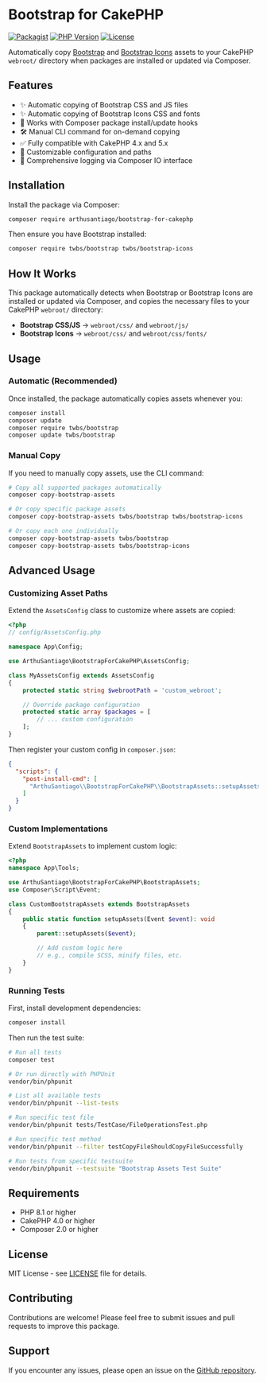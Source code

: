 # Bootstrap for CakePHP

[![Packagist](https://img.shields.io/packagist/v/arthusantiago/bootstrap-for-cakephp.svg)](https://packagist.org/packages/arthusantiago/bootstrap-for-cakephp)
[![PHP Version](https://img.shields.io/packagist/php-v/arthusantiago/bootstrap-for-cakephp)](https://packagist.org/packages/arthusantiago/bootstrap-for-cakephp)
[![License](https://img.shields.io/packagist/l/arthusantiago/bootstrap-for-cakephp.svg)](LICENSE)

Automatically copy [Bootstrap](https://getbootstrap.com/) and [Bootstrap Icons](https://icons.getbootstrap.com/) assets to your CakePHP `webroot/` directory when packages are installed or updated via Composer.

## Features

- ✨ Automatic copying of Bootstrap CSS and JS files
- ✨ Automatic copying of Bootstrap Icons CSS and fonts
- 🚀 Works with Composer package install/update hooks
- 🛠️ Manual CLI command for on-demand copying
- ✅ Fully compatible with CakePHP 4.x and 5.x
- 🔧 Customizable configuration and paths
- 📝 Comprehensive logging via Composer IO interface

## Installation

Install the package via Composer:

```bash
composer require arthusantiago/bootstrap-for-cakephp
```

Then ensure you have Bootstrap installed:

```bash
composer require twbs/bootstrap twbs/bootstrap-icons
```

## How It Works

This package automatically detects when Bootstrap or Bootstrap Icons are installed or updated via Composer, and copies the necessary files to your CakePHP `webroot/` directory:

- **Bootstrap CSS/JS** → `webroot/css/` and `webroot/js/`
- **Bootstrap Icons** → `webroot/css/` and `webroot/css/fonts/`

## Usage

### Automatic (Recommended)

Once installed, the package automatically copies assets whenever you:

```bash
composer install
composer update
composer require twbs/bootstrap
composer update twbs/bootstrap
```

### Manual Copy

If you need to manually copy assets, use the CLI command:

```bash
# Copy all supported packages automatically
composer copy-bootstrap-assets

# Or copy specific package assets
composer copy-bootstrap-assets twbs/bootstrap twbs/bootstrap-icons

# Or copy each one individually
composer copy-bootstrap-assets twbs/bootstrap
composer copy-bootstrap-assets twbs/bootstrap-icons
```

## Advanced Usage

### Customizing Asset Paths

Extend the `AssetsConfig` class to customize where assets are copied:

```php
<?php
// config/AssetsConfig.php

namespace App\Config;

use ArthuSantiago\BootstrapForCakePHP\AssetsConfig;

class MyAssetsConfig extends AssetsConfig
{
    protected static string $webrootPath = 'custom_webroot';

    // Override package configuration
    protected static array $packages = [
        // ... custom configuration
    ];
}
```

Then register your custom config in `composer.json`:

```json
{
  "scripts": {
    "post-install-cmd": [
      "ArthuSantiago\\BootstrapForCakePHP\\BootstrapAssets::setupAssets"
    ]
  }
}
```

### Custom Implementations

Extend `BootstrapAssets` to implement custom logic:

```php
<?php
namespace App\Tools;

use ArthuSantiago\BootstrapForCakePHP\BootstrapAssets;
use Composer\Script\Event;

class CustomBootstrapAssets extends BootstrapAssets
{
    public static function setupAssets(Event $event): void
    {
        parent::setupAssets($event);

        // Add custom logic here
        // e.g., compile SCSS, minify files, etc.
    }
}
```

### Running Tests

First, install development dependencies:

```bash
composer install
```

Then run the test suite:

```bash
# Run all tests
composer test

# Or run directly with PHPUnit
vendor/bin/phpunit

# List all available tests
vendor/bin/phpunit --list-tests

# Run specific test file
vendor/bin/phpunit tests/TestCase/FileOperationsTest.php

# Run specific test method
vendor/bin/phpunit --filter testCopyFileShouldCopyFileSuccessfully

# Run tests from specific testsuite
vendor/bin/phpunit --testsuite "Bootstrap Assets Test Suite"
```

## Requirements

- PHP 8.1 or higher
- CakePHP 4.0 or higher
- Composer 2.0 or higher

## License

MIT License - see [LICENSE](LICENSE) file for details.

## Contributing

Contributions are welcome! Please feel free to submit issues and pull requests to improve this package.

## Support

If you encounter any issues, please open an issue on the [GitHub repository](https://github.com/arthusantiago/bootstrap-for-cakephp/issues).
